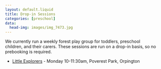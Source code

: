 ```yaml
---
layout: default.liquid
title: Drop-in Sessions
categories: [preschool]
data:
  head-img: images/img_7473.jpg
---
```


We currently run a weekly forest play group for toddlers,
preschool children, and their carers. These sessions are run on a
drop-in basis, so no prebooking is required.

 * [Little Explorers](little-explorers.html) - Monday 10-11:30am, Poverest Park, Orpington

